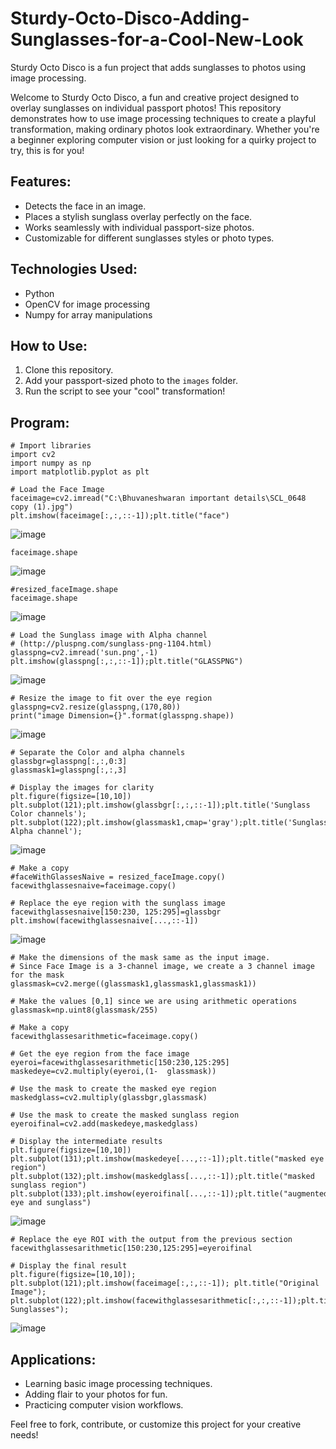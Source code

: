 # Sturdy-Octo-Disco-Adding-Sunglasses-for-a-Cool-New-Look

Sturdy Octo Disco is a fun project that adds sunglasses to photos using image processing.

Welcome to Sturdy Octo Disco, a fun and creative project designed to overlay sunglasses on individual passport photos! This repository demonstrates how to use image processing techniques to create a playful transformation, making ordinary photos look extraordinary. Whether you're a beginner exploring computer vision or just looking for a quirky project to try, this is for you!

## Features:
- Detects the face in an image.
- Places a stylish sunglass overlay perfectly on the face.
- Works seamlessly with individual passport-size photos.
- Customizable for different sunglasses styles or photo types.

## Technologies Used:
- Python
- OpenCV for image processing
- Numpy for array manipulations

## How to Use:
1. Clone this repository.
2. Add your passport-sized photo to the `images` folder.
3. Run the script to see your "cool" transformation!

## Program:

```
# Import libraries
import cv2
import numpy as np
import matplotlib.pyplot as plt
```
```
# Load the Face Image
faceimage=cv2.imread("C:\Bhuvaneshwaran important details\SCL_0648 copy (1).jpg")
plt.imshow(faceimage[:,:,::-1]);plt.title("face")
```

![image](https://github.com/user-attachments/assets/dc1d3f19-1d8a-4b8f-9d88-f04ad9d841f9)
```
faceimage.shape
```
![image](https://github.com/user-attachments/assets/febca43a-bfce-4a1f-9156-d61ffae88f9c)

```
#resized_faceImage.shape
faceimage.shape
```
![image](https://github.com/user-attachments/assets/9fb44966-74d3-4331-a9fc-121f1e8fdaf7)

```
# Load the Sunglass image with Alpha channel
# (http://pluspng.com/sunglass-png-1104.html)
glasspng=cv2.imread('sun.png',-1)
plt.imshow(glasspng[:,:,::-1]);plt.title("GLASSPNG")
```
![image](https://github.com/user-attachments/assets/80367f8a-d91f-48e1-9193-922a1e57a2c5)
```
# Resize the image to fit over the eye region
glasspng=cv2.resize(glasspng,(170,80))
print("image Dimension={}".format(glasspng.shape))
```
![image](https://github.com/user-attachments/assets/aa65a2c7-2299-435d-b304-3d4b69fdd647)
```
# Separate the Color and alpha channels
glassbgr=glasspng[:,:,0:3]
glassmask1=glasspng[:,:,3]
```
```
# Display the images for clarity
plt.figure(figsize=[10,10])
plt.subplot(121);plt.imshow(glassbgr[:,:,::-1]);plt.title('Sunglass Color channels');
plt.subplot(122);plt.imshow(glassmask1,cmap='gray');plt.title('Sunglass Alpha channel');
```
![image](https://github.com/user-attachments/assets/99fbdf7c-da7d-4221-849c-90473dbaa992)
```
# Make a copy
#faceWithGlassesNaive = resized_faceImage.copy()
facewithglassesnaive=faceimage.copy()
```
```
# Replace the eye region with the sunglass image
facewithglassesnaive[150:230, 125:295]=glassbgr
plt.imshow(facewithglassesnaive[...,::-1])
```
![image](https://github.com/user-attachments/assets/702c4ad3-fad2-4e88-8aba-d6c83a700d7c)
```
# Make the dimensions of the mask same as the input image.
# Since Face Image is a 3-channel image, we create a 3 channel image for the mask
glassmask=cv2.merge((glassmask1,glassmask1,glassmask1))
```
```
# Make the values [0,1] since we are using arithmetic operations
glassmask=np.uint8(glassmask/255)

# Make a copy
facewithglassesarithmetic=faceimage.copy()

# Get the eye region from the face image
eyeroi=facewithglassesarithmetic[150:230,125:295]
maskedeye=cv2.multiply(eyeroi,(1-  glassmask))

# Use the mask to create the masked eye region
maskedglass=cv2.multiply(glassbgr,glassmask)

# Use the mask to create the masked sunglass region
eyeroifinal=cv2.add(maskedeye,maskedglass)

# Display the intermediate results
plt.figure(figsize=[10,10])
plt.subplot(131);plt.imshow(maskedeye[...,::-1]);plt.title("masked eye region")
plt.subplot(132);plt.imshow(maskedglass[...,::-1]);plt.title("masked sunglass region")
plt.subplot(133);plt.imshow(eyeroifinal[...,::-1]);plt.title("augmented eye and sunglass")
```
![image](https://github.com/user-attachments/assets/7a7c06af-c6af-443a-8b91-3c0d422227a4)
```
# Replace the eye ROI with the output from the previous section
facewithglassesarithmetic[150:230,125:295]=eyeroifinal

# Display the final result
plt.figure(figsize=[10,10]);
plt.subplot(121);plt.imshow(faceimage[:,:,::-1]); plt.title("Original Image");
plt.subplot(122);plt.imshow(facewithglassesarithmetic[:,:,::-1]);plt.title("With Sunglasses");
```
![image](https://github.com/user-attachments/assets/e4bc84da-50e4-4eec-9606-062c07af430f)


## Applications:
- Learning basic image processing techniques.
- Adding flair to your photos for fun.
- Practicing computer vision workflows.

Feel free to fork, contribute, or customize this project for your creative needs!
